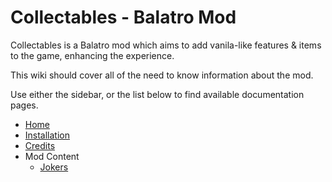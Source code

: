 # Collectables - Balatro Mod

Collectables is a Balatro mod which aims to add vanila-like features & items to the game, enhancing the experience.

This wiki should cover all of the need to know information about the mod.

Use either the sidebar, or the list below to find available documentation pages.
* [Home](https://github.com/DevDaddyJacob/Balatro-Collectables/wiki)
* [Installation](https://github.com/DevDaddyJacob/Balatro-Collectables/wiki/Installation)
* [Credits](https://github.com/DevDaddyJacob/Balatro-Collectables/wiki/Credits)
* Mod Content
    * [Jokers](https://github.com/DevDaddyJacob/Balatro-Collectables/wiki/Jokers)
